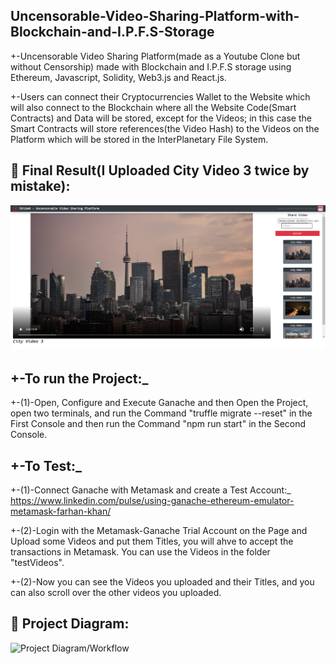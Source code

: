 ## Uncensorable-Video-Sharing-Platform-with-Blockchain-and-I.P.F.S-Storage

+-Uncensorable Video Sharing Platform(made as a Youtube Clone but without Censorship) made with Blockchain and I.P.F.S storage using Ethereum, Javascript, Solidity, Web3.js and React.js.

+-Users can connect their Cryptocurrencies Wallet to the Website which will also connect to the Blockchain where all the Website Code(Smart Contracts) and Data will be stored, except for the Videos; in this case the Smart Contracts will store references(the Video Hash) to the Videos on the Platform which will be stored in the InterPlanetary File System.

## 🔧 Final Result(I Uploaded City Video 3 twice by mistake):
![Final Result](https://github.com/Nachoxt17/Uncensorable-Video-Sharing-Platform-with-Blockchain-and-I.P.F.S-Storage/blob/main/Final-Result.png?raw=true)

## +-To run the Project:_ 
+-(1)-Open, Configure and Execute Ganache and then Open the Project, open two terminals, and run the Command "truffle migrate --reset" in the First Console and then run the Command "npm run start" in the Second Console. 
## +-To Test:_ 
+-(1)-Connect Ganache with Metamask and create a Test Account:_ https://www.linkedin.com/pulse/using-ganache-ethereum-emulator-metamask-farhan-khan/

+-(2)-Login with the Metamask-Ganache Trial Account on the Page and Upload some Videos and put them Titles, you will ahve to accept the transactions in Metamask. You can use the Videos in the folder "testVideos".

+-(2)-Now you can see the Videos you uploaded and their Titles, and you can also scroll over the other videos you uploaded.

## 🔧 Project Diagram:
![Project Diagram/Workflow](https://i.gyazo.com/827138d2e256cffbe00e34a15afa39e2.png)



